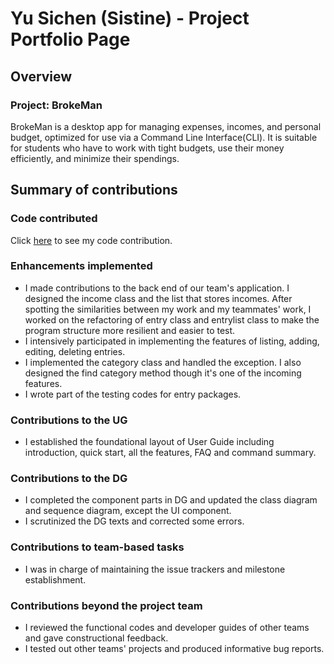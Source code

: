 # Yu Sichen (Sistine) - Project Portfolio Page

## Overview

### Project: BrokeMan

BrokeMan is a desktop app for managing expenses, incomes, and personal budget, optimized for use via a Command Line Interface(CLI).
It is suitable for students who have to work with tight budgets, use their money efficiently, and minimize their spendings.

## Summary of contributions

### Code contributed

Click [here](https://nus-cs2113-ay2223s2.github.io/tp-dashboard/?search=&sort=groupTitle&sortWithin=title&timeframe=commit&mergegroup=&groupSelect=groupByRepos&breakdown=true&checkedFileTypes=docs~functional-code~test-code~other&since=2023-02-17&tabOpen=true&tabType=authorship&zFR=false&tabAuthor=sistine-yu&tabRepo=AY2223S2-CS2113-F13-2%2Ftp%5Bmaster%5D&authorshipIsMergeGroup=false&authorshipFileTypes=docs~functional-code~test-code&authorshipIsBinaryFileTypeChecked=false&authorshipIsIgnoredFilesChecked=false) to see my code contribution.

### Enhancements implemented

- I made contributions to the back end of our team's application. 
I designed the income class and the list that stores incomes. After spotting the similarities between my work and my teammates' work, I worked on the refactoring of entry class and entrylist class to make the program structure more resilient and easier to test.
- I intensively participated in implementing the features of listing, adding, editing, deleting entries. 
- I implemented the category class and handled the exception. I also designed the find category method though it's one of the incoming features.
- I wrote part of the testing codes for entry packages.

### Contributions to the UG

- I established the foundational layout of User Guide including introduction, quick start, all the features, FAQ and command summary.

### Contributions to the DG

- I completed the component parts in DG and updated the class diagram and sequence diagram, except the UI component.
- I scrutinized the DG texts and corrected some errors.

### Contributions to team-based tasks

- I was in charge of maintaining the issue trackers and milestone establishment.

### Contributions beyond the project team

- I reviewed the functional codes and developer guides of other teams and gave constructional feedback.
- I tested out other teams' projects and produced informative bug reports.